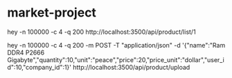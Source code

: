 # market-project



hey -n 100000 -c 4 -q 200 http://localhost:3500/api/product/list/1

hey -n 100000 -c 4 -q 200 -m POST -T "application/json"  -d '{"name":"Ram DDR4 P2666 Gigabyte","quantity":10,"unit":"peace","price":20,"price_unit":"dollar","user_id":10,"company_id":1}' http://localhost:3500/api/product/upload